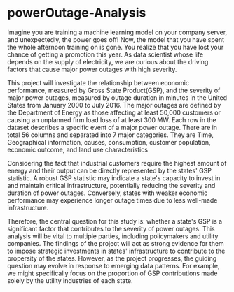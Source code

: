# powerOutage-Analysis

Imagine you are training a machine learning model on your company server, and unexpectedly, the power goes off! Now, the model that you have spent the whole afternoon training on is gone. You realize that you have lost your chance of getting a promotion this year. As data scientist whose life depends on the supply of electricity, we are curious about the driving factors that cause major power outages with high severity.

This project will investigate the relationship between economic performance, measured by Gross State Product(GSP), and the severity of major power outages, measured by outage duration in minutes in the United States from January 2000 to July 2016. The major outages are defined by the Department of Energy as those affecting at least 50,000 customers or causing an unplanned firm load loss of at least 300 MW. Each row in the dataset describes a specific event of a major power outage. There are in total 56 columns and separated into 7 major categories. They are Time, Geographical information, causes, consumption, customer population, economic outcome, and land use characteristics

Considering the fact that industrial customers require the highest amount of energy and their output can be directly represented by the states' GSP statistic. A robust GSP statistic may indicate a state's capacity to invest in and maintain critical infrastructure, potentially reducing the severity and duration of power outages. Conversely, states with weaker economic performance may experience longer outage times due to less well-made infrastructure.

Therefore, the central question for this study is: whether a state's GSP is a significant factor that contributes to the severity of power outages. This analysis will be vital to multiple parties, including policymakers and utility companies. The findings of the project will act as strong evidence for them to impose strategic investments in states' infrastructure to contribute to the propersity of the states. However, as the project progresses, the guiding question may evolve in response to emerging data patterns. For example, we might specifically focus on the proportion of GSP contributions made solely by the utility industries of each state.